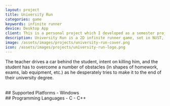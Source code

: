 ```yaml
---
layout: project
title: University Run
categories: game
keywords: infinite runner
device: Desktop App
client: This is a personal project which I developed as a semester project for the course of Object-Oriented Programming during my <a href="/resume/bese/">undergraduate studies</a> at NUST.
description: University Run is a 2D infinite runner game, set in NUST, Pakistan. The gameplay consists of a student running away from an evil teacher.
image: /assets/images/projects/university-run-cover.png
icon: /assets/images/projects/university-run-logo.png
---
```


The teacher drives a car behind the student, intent on killing him, and the student has to overcome a number of obstacles (in shapes of homework, exams, lab equipment, etc.) as he desperately tries to make it to the end of their university degree.

<br>
## Supported Platforms
- Windows

<br>
## Programming Languages
- C
- C++
